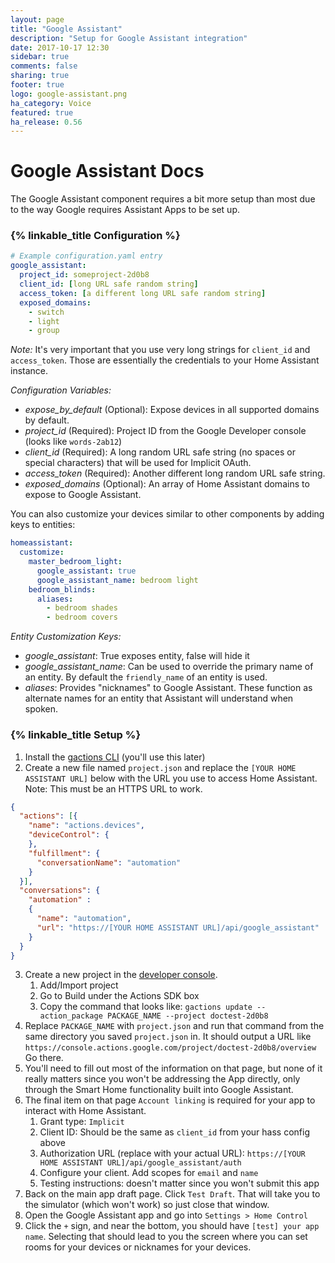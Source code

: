 ```yaml
---
layout: page
title: "Google Assistant"
description: "Setup for Google Assistant integration"
date: 2017-10-17 12:30
sidebar: true
comments: false
sharing: true
footer: true
logo: google-assistant.png
ha_category: Voice
featured: true
ha_release: 0.56
---
```


# Google Assistant Docs
The Google Assistant component requires a bit more setup than most due to the way Google requires Assistant Apps to be set up.

### {% linkable_title Configuration %}

```yaml
# Example configuration.yaml entry
google_assistant:
  project_id: someproject-2d0b8
  client_id: [long URL safe random string]
  access_token: [a different long URL safe random string]
  exposed_domains:
    - switch
    - light
    - group
```

*Note:* It's very important that you use very long strings for `client_id` and `access_token`. Those are essentially the credentials to your Home Assistant instance.

*Configuration Variables:*
* *expose_by_default* (Optional): Expose devices in all supported domains by default.
* *project_id* (Required): Project ID from the Google Developer console (looks like `words-2ab12`)
* *client_id* (Required): A long random URL safe string (no spaces or special characters) that will be used for Implicit OAuth.
* *access_token* (Required): Another different long random URL safe string.
* *exposed_domains* (Optional): An array of Home Assistant domains to expose to Google Assistant.

You can also customize your devices similar to other components by adding keys to entities:

```yaml
homeassistant:
  customize:
    master_bedroom_light:
      google_assistant: true
      google_assistant_name: bedroom light
    bedroom_blinds:
      aliases:
        - bedroom shades
        - bedroom covers
```

*Entity Customization Keys:*
* *google_assistant*: True exposes entity, false will hide it
* *google_assistant_name*: Can be used to override the primary name of an entity. By default the `friendly_name` of an entity is used.
* *aliases*: Provides "nicknames" to Google Assistant. These function as alternate names for an entity that Assistant will understand when spoken.

### {% linkable_title Setup %}

1. Install the [gactions CLI](https://developers.google.com/actions/tools/gactions-cli) (you'll use this later)
2. Create a new file named `project.json` and replace the `[YOUR HOME ASSISTANT URL]` below with the URL you use to access Home Assistant.
   Note: This must be an HTTPS URL to work.

```json
{
  "actions": [{
    "name": "actions.devices",
    "deviceControl": {
    },
    "fulfillment": {
      "conversationName": "automation"
    }
  }],
  "conversations": {
    "automation" :
    {
      "name": "automation",
      "url": "https://[YOUR HOME ASSISTANT URL]/api/google_assistant"
    }
  }
}
```

3. Create a new project in the [developer console](https://console.actions.google.com/).
	1. Add/Import project
	2. Go to Build under the Actions SDK box
	3. Copy the command that looks like:
	`gactions update --action_package PACKAGE_NAME --project doctest-2d0b8`
4. Replace `PACKAGE_NAME` with `project.json` and run that command from the same directory you saved `project.json` in. It should output a URL like `https://console.actions.google.com/project/doctest-2d0b8/overview` Go there.
5. You'll need to fill out most of the information on that page, but none of it really matters since you won't be addressing the App directly, only through the Smart Home functionality built into Google Assistant.
6. The final item on that page `Account linking` is required for your app to interact with Home Assistant.
	1. Grant type: `Implicit`
	2. Client ID: Should be the same as `client_id` from your hass config above
	3. Authorization URL (replace with your actual URL): `https://[YOUR HOME ASSISTANT URL]/api/google_assistant/auth`
	4. Configure your client. Add scopes for `email` and `name`
	5. Testing instructions: doesn't matter since you won't submit this app
7. Back on the main app draft page. Click `Test Draft`. That will take you to the simulator (which won't work) so just close that window.
8. Open the Google Assistant app and go into `Settings > Home Control`
9. Click the `+` sign, and near the bottom, you should have `[test] your app name`. Selecting that should lead to you the screen where you can set rooms for your devices or nicknames for your devices.
